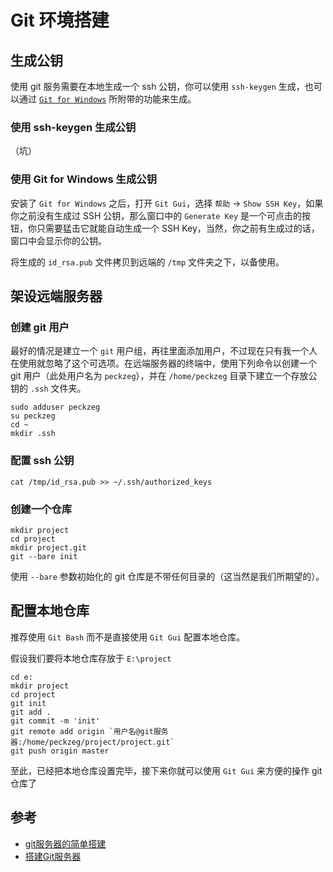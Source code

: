 Git 环境搭建
============

## 生成公钥

使用 git 服务需要在本地生成一个 ssh 公钥，你可以使用 `ssh-keygen` 生成，也可以通过 [`Git for Windows`](https://msysgit.github.io/) 所附带的功能来生成。

### 使用 ssh-keygen 生成公钥

（坑）

### 使用 Git for Windows 生成公钥

安装了 `Git for Windows` 之后，打开 `Git Gui`，选择 `帮助` → `Show SSH Key`，如果你之前没有生成过 SSH 公钥，那么窗口中的 `Generate Key` 是一个可点击的按钮，你只需要猛击它就能自动生成一个 SSH Key，当然，你之前有生成过的话，窗口中会显示你的公钥。

将生成的 `id_rsa.pub` 文件拷贝到远端的 `/tmp` 文件夹之下，以备使用。

## 架设远端服务器

### 创建 git 用户

最好的情况是建立一个 `git` 用户组，再往里面添加用户，不过现在只有我一个人在使用就忽略了这个可选项。在远端服务器的终端中，使用下列命令以创建一个 git 用户（此处用户名为 `peckzeg`），并在 `/home/peckzeg` 目录下建立一个存放公钥的 `.ssh` 文件夹。

```
sudo adduser peckzeg
su peckzeg
cd ~
mkdir .ssh
```

### 配置 ssh 公钥

```
cat /tmp/id_rsa.pub >> ~/.ssh/authorized_keys
```

### 创建一个仓库

```
mkdir project
cd project
mkdir project.git
git --bare init
```

使用 `--bare` 参数初始化的 git 仓库是不带任何目录的（这当然是我们所期望的）。

## 配置本地仓库

推荐使用 `Git Bash` 而不是直接使用 `Git Gui` 配置本地仓库。

假设我们要将本地仓库存放于 `E:\project`

```
cd e:
mkdir project
cd project
git init
git add .
git commit -m 'init'
git remote add origin `用户名@git服务器:/home/peckzeg/project/project.git`
git push origin master
```

至此，已经把本地仓库设置完毕，接下来你就可以使用 `Git Gui` 来方便的操作 git 仓库了

## 参考

* [git服务器的简单搭建](http://blog.chinaunix.net/uid-16979052-id-3491746.html)
* [搭建Git服务器](http://www.liaoxuefeng.com/wiki/0013739516305929606dd18361248578c67b8067c8c017b000/00137583770360579bc4b458f044ce7afed3df579123eca000)